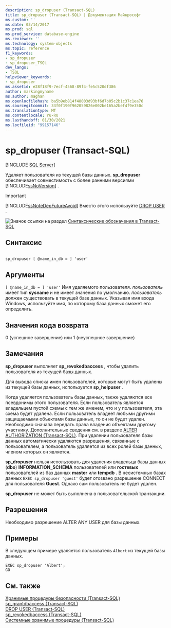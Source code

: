 ```yaml
---
description: sp_dropuser (Transact-SQL)
title: sp_dropuser (Transact-SQL) | Документация Майкрософт
ms.custom: ''
ms.date: 03/14/2017
ms.prod: sql
ms.prod_service: database-engine
ms.reviewer: ''
ms.technology: system-objects
ms.topic: reference
f1_keywords:
- sp_dropuser
- sp_dropuser_TSQL
dev_langs:
- TSQL
helpviewer_keywords:
- sp_dropuser
ms.assetid: e28f18f9-7ecf-4568-89f4-fe5c520df386
author: markingmyname
ms.author: maghan
ms.openlocfilehash: ba5b9eb814f48003d93bf6d7b05c2b1c37c1ea76
ms.sourcegitcommit: 33f0f190f962059826e002be165a2bef4f9e350c
ms.translationtype: MT
ms.contentlocale: ru-RU
ms.lasthandoff: 01/30/2021
ms.locfileid: "99157146"
---
```

# <a name="sp_dropuser-transact-sql"></a>sp_dropuser (Transact-SQL)
[!INCLUDE [SQL Server](../../includes/applies-to-version/sqlserver.md)]

  Удаляет пользователя из текущей базы данных. **sp_dropuser** обеспечивает совместимость с более ранними версиями [!INCLUDE[ssNoVersion](../../includes/ssnoversion-md.md)] .  
  
> [!IMPORTANT]  
>  [!INCLUDE[ssNoteDepFutureAvoid](../../includes/ssnotedepfutureavoid-md.md)] Вместо этого используйте [DROP USER](../../t-sql/statements/drop-user-transact-sql.md) .  
  
 ![Значок ссылки на раздел](../../database-engine/configure-windows/media/topic-link.gif "Значок ссылки на раздел") [Синтаксические обозначения в Transact-SQL](../../t-sql/language-elements/transact-sql-syntax-conventions-transact-sql.md)  
  
## <a name="syntax"></a>Синтаксис  
  
```  
  
sp_dropuser [ @name_in_db = ] 'user'  
```  
  
## <a name="arguments"></a>Аргументы  
`[ @name_in_db = ] 'user'` Имя удаляемого пользователя. *пользователь* имеет тип **sysname** и не имеет значения по умолчанию. *пользователь* должен существовать в текущей базе данных. Указывая имя входа Windows, используйте имя, по которому база данных сможет его определить.  
  
## <a name="return-code-values"></a>Значения кода возврата  
 0 (успешное завершение) или 1 (неуспешное завершение)  
  
## <a name="remarks"></a>Замечания  
 **sp_dropuser** выполняет **sp_revokedbaccess** , чтобы удалить пользователя из текущей базы данных.  
  
 Для вывода списка имен пользователей, которые могут быть удалены из текущей базы данных, используется **sp_helpuser** .  
  
 Когда удаляется пользователь базы данных, также удаляются все псевдонимы этого пользователя. Если пользователь является владельцем пустой схемы с тем же именем, что и у пользователя, эта схема будет удалена. Если пользователь владеет любыми другими защищаемыми объектами базы данных, то он не будет удален. Необходимо сначала передать права владения объектами другому участнику. Дополнительные сведения см. в разделе [ALTER AUTHORIZATION (Transact-SQL)](../../t-sql/statements/alter-authorization-transact-sql.md). При удалении пользователя базы данных автоматически удаляются разрешения, связанные с пользователем, а пользователь удаляется из всех ролей базы данных, членом которых он является.  
  
 **sp_dropuser** нельзя использовать для удаления владельца базы данных (**dbo**) **INFORMATION_SCHEMA** пользователей или **гостевых** пользователей из баз данных **master** или **tempdb** . В несистемных базах данных `EXEC sp_dropuser 'guest'` будет отозвано разрешение CONNECT для пользователя **Guest**. Однако сам пользователь не будет удален.  
  
 **sp_dropuser** не может быть выполнена в пользовательской транзакции.  
  
## <a name="permissions"></a>Разрешения  
 Необходимо разрешение ALTER ANY USER для базы данных.  
  
## <a name="examples"></a>Примеры  
 В следующем примере удаляется пользователь `Albert` из текущей базы данных.  
  
```  
EXEC sp_dropuser 'Albert';  
GO  
```  
  
## <a name="see-also"></a>См. также  
 [Хранимые процедуры безопасности (Transact-SQL)](../../relational-databases/system-stored-procedures/security-stored-procedures-transact-sql.md)   
 [sp_grantdbaccess (Transact-SQL)](../../relational-databases/system-stored-procedures/sp-grantdbaccess-transact-sql.md)   
 [DROP USER (Transact-SQL)](../../t-sql/statements/drop-user-transact-sql.md)   
 [sp_revokedbaccess (Transact-SQL)](../../relational-databases/system-stored-procedures/sp-revokedbaccess-transact-sql.md)   
 [Системные хранимые процедуры (Transact-SQL)](../../relational-databases/system-stored-procedures/system-stored-procedures-transact-sql.md)  
  
  
